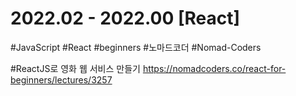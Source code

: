 #  2022.02 - 2022.00 [React]
#JavaScript #React #beginners #노마드코더 #Nomad-Coders

#ReactJS로 영화 웹 서비스 만들기
https://nomadcoders.co/react-for-beginners/lectures/3257

